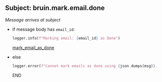 ## Subject: bruin.mark.email.done

_Message arrives at subject_

* If message body has `email_id`:
  ```python
  logger.info(f"Marking email: {email_id} as Done")
  ```
  [mark_email_as_done](../repositories/bruin_repository/mark_email_as_done.md)

* else
    ```python
    logger.error(f"Cannot mark emails as done using {json.dumps(msg)}. JSON malformed")
    ```

    END